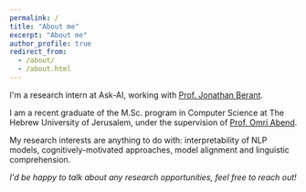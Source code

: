 ```yaml
---
permalink: /
title: "About me"
excerpt: "About me"
author_profile: true
redirect_from: 
  - /about/
  - /about.html
---
```

I'm a research intern at Ask-AI, working with <a href='https://www.cs.tau.ac.il/~joberant/'>Prof. Jonathan Berant</a>.

I am a recent graduate of the M.Sc. program in Computer Science at The Hebrew University of Jerusalem, under the supervision of <a href="https://www.cs.huji.ac.il/~oabend/">Prof. Omri Abend</a>. 

My research interests are anything to do with: interpretability of NLP models, cognitively-motivated approaches, model alignment and linguistic comprehension.

<i>I'd be happy to talk about any research opportunities, feel free to reach out!</i>

